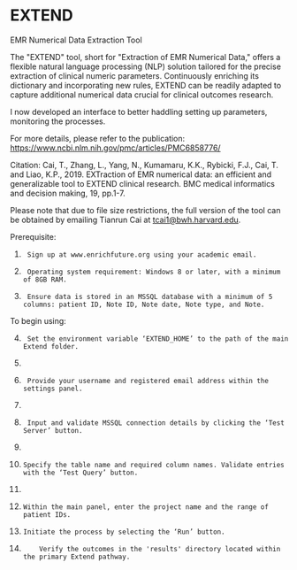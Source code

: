 # EXTEND
EMR Numerical Data Extraction Tool

The "EXTEND" tool, short for "Extraction of EMR Numerical Data," offers a flexible natural language processing (NLP) solution tailored for the precise extraction of clinical numeric parameters. Continuously enriching its dictionary and incorporating new rules, EXTEND can be readily adapted to capture additional numerical data crucial for clinical outcomes research.

I now developed an interface to better haddling setting up parameters, monitoring the processes.

For more details, please refer to the publication:
        https://www.ncbi.nlm.nih.gov/pmc/articles/PMC6858776/
        
Citation:
Cai, T., Zhang, L., Yang, N., Kumamaru, K.K., Rybicki, F.J., Cai, T. and Liao, K.P., 2019. EXTraction of EMR numerical data: an efficient and             generalizable tool to EXTEND clinical research. BMC medical informatics and decision making, 19, pp.1-7.

Please note that due to file size restrictions, the full version of the tool can be obtained by emailing Tianrun Cai at tcai1@bwh.harvard.edu.

Prerequisite: 
1.	    Sign up at www.enrichfuture.org using your academic email.
2.	    Operating system requirement: Windows 8 or later, with a minimum of 8GB RAM.
3.	    Ensure data is stored in an MSSQL database with a minimum of 5 columns: patient ID, Note ID, Note date, Note type, and Note.
   
To begin using:

4.	    Set the environment variable ‘EXTEND_HOME’ to the path of the main Extend folder.
5.	
6.	    Provide your username and registered email address within the settings panel.
7.	
8.	    Input and validate MSSQL connection details by clicking the ‘Test Server’ button.
9.	
10.	    Specify the table name and required column names. Validate entries with the ‘Test Query’ button.
11.	
12.	    Within the main panel, enter the project name and the range of patient IDs.
    
14.	    Initiate the process by selecting the ‘Run’ button.
    
16.         Verify the outcomes in the 'results' directory located within the primary Extend pathway.



